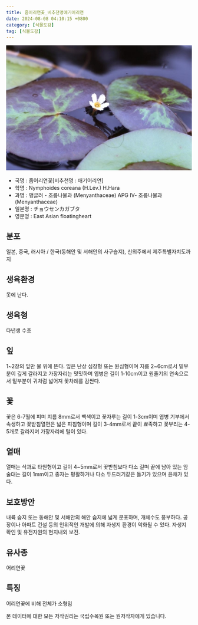 ```yaml
---
title: 좀어리연꽃_비추천명애기어리연
date: 2024-08-08 04:10:15 +0800
category: [식물도감]
tag: [식물도감]
---
```




![좀어리연꽃[비추천명 : 애기어리연]](/assets/img/fileUpload/plants/basic/Menyanthaceae/Nymphoides/12084/1_th2.JPG)
- 국명 : 좀어리연꽃[비추천명 : 애기어리연]
- 학명 : Nymphoides coreana (H.Lév.) H.Hara
- 과명 : 앵글러 - 조름나물과 (Menyanthaceae) APG Ⅳ- 조름나물과 (Menyanthaceae)
- 일본명 : チョウセンカガブタ
- 영문명 : East Asian floatingheart


## 분포
일본, 중국, 러시아 / 한국(동해안 및 서해안의 사구습지), 신의주에서 제주특별자치도까지 
## 생육환경
못에 난다.
## 생육형
다년생 수초
## 잎
1~2장의 잎만 물 위에 뜬다. 잎은 난상 심장형 또는 원심형이며 지름 2~6cm로서 밑부분이 깊게 갈라지고 가장자리는 밋밋하며 엽병은 길이 1-10cm이고 원줄기의 연속으로서 밑부분이 귀처럼 넓어져 꽃차례를 감싼다.
## 꽃
꽃은 6-7월에 피며 지름 8mm로서 백색이고 꽃자루는 길이 1-3cm이며 엽병 기부에서 속생하고 꽃받침열편은 넓은 피침형이며 길이 3-4mm로서 끝이 뾰족하고 꽃부리는 4-5개로 갈라지며 가장자리에 털이 있다.
## 열매
열매는 삭과로 타원형이고 길이 4~5mm로서 꽃받침보다 다소 길며 끝에 남아 있는 암술대는 길이 1mm이고 종자는 평활하거나 다소 두드러기같은 돌기가 있으며 윤채가 있다.
## 보호방안
내륙 습지 또는 동해안 및 서해안의 해안 습지에 넓게 분포하며, 개체수도 풍부하다. 공장이나 아파트 건설 등의 인위적인 개발에 의해 자생지 환경이 악화될 수 있다. 자생지 확인 및 유전자원의 현지내외 보전.
## 유사종
어리연꽃
## 특징
어리연꽃에 비해 전체가 소형임






본 데이터에 대한 모든 저작권리는 국립수목원 또는 원저작자에게 있습니다.
